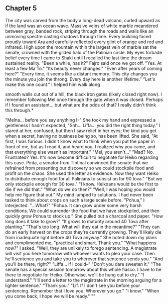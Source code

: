 <!--

Kip asked Fajro to stop Lif because he thought Fajro was a good friend of Mel.
Fajro is actually an enemy, and Mel is one of the people he had a shouting match with. He wants to embarass Mel out of vengeance.
Once he realizes the gravity of the situation, and that Pinta has doomed Heiko to die first, he takes pity and reaches out to Lif with an offer.

-->




## Chapter 5


The city was carved from the body a long-dead volcano, curled upward as if the land was an ocean wave. Massive veins of white marble meandered between gray, banded rock, striping through the roads and walls like an unmoving spectre casting shadows through time. Every building faced proudly toward Ara and carefully reflected every glint of orange and red and infrared. High upon the mountain within the largest vein of marble sat the senate, crowned with the gilded halo of the Palinian circle. My eyes forbade belief every time I came to Shaki until I recalled the last time the dream sustained reality.
"Been a while, has it?" Fajro said once we got off.
"Yes. At least a few Ma'To."
"Its beauty never changes."
"Even after years of coming here?"
"Every time, it seems like a distant memory. This city changes you the minute you join the throng. Every day here is another lifetime."
"Let's make this one count."
I helped him walk along



  smooth walls cut out of a hill, the black iron gates (likely closed right now). I remember following Mel once through the gate when it was closed. Perhaps if I found an assistant... but what are the odds of that? I really didn't think this through.*




"Melna... before you say anything I–"
She took my hand and expressed a gentleness I hadn't expected, "Shh... Liffa... you did the right thing today."
I stared at her, confused, but then I saw relief in her eyes; the kind you get when a secret, having no business being so, has been lifted.
She said, "At first, I was furious. I didn't know what to think when you put the paper in front of me, but as I read it, and heard you, I realized why you came, and that everything else wasn't as important."
"Mel, you aren't..."
"Mad? No. Frustrated? Yes. It's now become difficult to negotiate for Heiko regarding this case. Pinta, a senator from Tintinal convinced the senate that we refrained from presenting our discovery so we could stockpile food and profit on the chaos. She used the letter as evidence. Now they want Heiko to distribute enough food for all Palinians to subsist on for 90 tova."
"But we only stockpile enough for 30 tova."
"I know. Heikoans would be the first to die if we did that."
"What do we do then?"
"Well, I was hoping you would help me figure that out."
My mind jumped to solutions. I had never been tasked to think about crops on such a large scale before.
"Pohua," I interjected.
"...What?"
"Pohua. It can grow under some very harsh conditions. We could surrender the food that we have stockpiled, and then quickly grow Pohua to stock up."
She pulled out a charcoal and paper.
"How long does it take to grow?"
"It grows to maturity around 40 Tova after planting."
"That's too long. What will they eat in the meantime?"
"They can do an early harvest on the crops they're currently growing. They'll likely die from inadequate light before 40 Tova anyway."
She noted down my plans and complimented me, "practical and smart. Thank you."
"What happens now?" I asked.
"Well, they are unlikely to forego sentencing. A magistrate will visit you here tomorrow with whoever wants to plea your case. Then he'll sentence you and take you to wherever that sentence sends you."
"And you'll be there, right?"
"Liffa... if I could–"
"Don't you dare sweeten it."
"The senate has a special session tomorrow about this whole fiasco. I have to be there to negotiate for Heiko. Otherwise, we'll be hung out to dry."
"I understand."
"I'll send a letter to the magistrate in the morning arguing for a lighter sentence."
"Thank you."
"Lif. If I don't see you before your sentencing. Remember that I love you. Wherever you go."
"I know."
"When you come back, I hope we will be ready."
""
